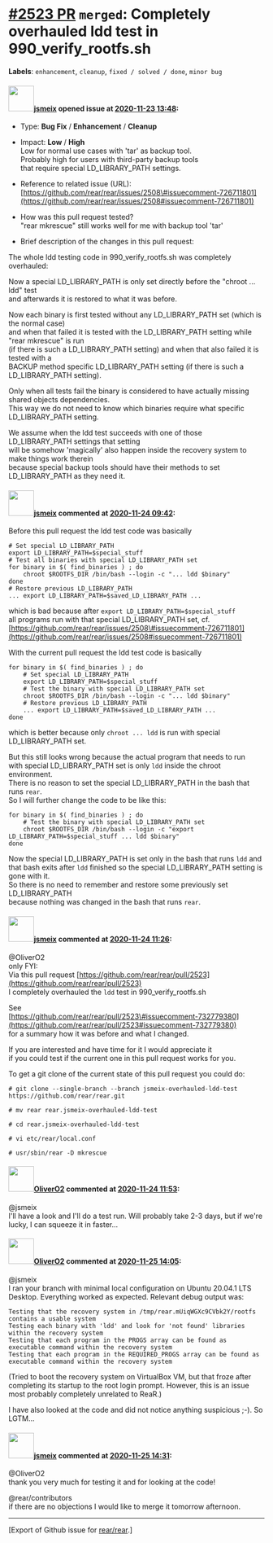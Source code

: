 [\#2523 PR](https://github.com/rear/rear/pull/2523) `merged`: Completely overhauled ldd test in 990\_verify\_rootfs.sh
======================================================================================================================

**Labels**: `enhancement`, `cleanup`, `fixed / solved / done`,
`minor bug`

#### <img src="https://avatars.githubusercontent.com/u/1788608?u=925fc54e2ce01551392622446ece427f51e2f0ce&v=4" width="50">[jsmeix](https://github.com/jsmeix) opened issue at [2020-11-23 13:48](https://github.com/rear/rear/pull/2523):

-   Type: **Bug Fix** / **Enhancement** / **Cleanup**

-   Impact: **Low** / **High**  
    Low for normal use cases with 'tar' as backup tool.  
    Probably high for users with third-party backup tools  
    that require special LD\_LIBRARY\_PATH settings.

-   Reference to related issue (URL):  
    [https://github.com/rear/rear/issues/2508\#issuecomment-726711801](https://github.com/rear/rear/issues/2508#issuecomment-726711801)

-   How was this pull request tested?  
    "rear mkrescue" still works well for me with backup tool 'tar'

-   Brief description of the changes in this pull request:

The whole ldd testing code in 990\_verify\_rootfs.sh was completely
overhauled:

Now a special LD\_LIBRARY\_PATH is only set directly before the "chroot
... ldd" test  
and afterwards it is restored to what it was before.

Now each binary is first tested without any LD\_LIBRARY\_PATH set (which
is the normal case)  
and when that failed it is tested with the LD\_LIBRARY\_PATH setting
while "rear mkrescue" is run  
(if there is such a LD\_LIBRARY\_PATH setting) and when that also failed
it is tested with a  
BACKUP method specific LD\_LIBRARY\_PATH setting (if there is such a
LD\_LIBRARY\_PATH setting).

Only when all tests fail the binary is considered to have actually
missing shared objects dependencies.  
This way we do not need to know which binaries require what specific
LD\_LIBRARY\_PATH setting.

We assume when the ldd test succeeds with one of those LD\_LIBRARY\_PATH
settings that setting  
will be somehow 'magically' also happen inside the recovery system to
make things work therein  
because special backup tools should have their methods to set
LD\_LIBRARY\_PATH as they need it.

#### <img src="https://avatars.githubusercontent.com/u/1788608?u=925fc54e2ce01551392622446ece427f51e2f0ce&v=4" width="50">[jsmeix](https://github.com/jsmeix) commented at [2020-11-24 09:42](https://github.com/rear/rear/pull/2523#issuecomment-732779380):

Before this pull request the ldd test code was basically

    # Set special LD_LIBRARY_PATH
    export LD_LIBRARY_PATH=$special_stuff
    # Test all binaries with special LD_LIBRARY_PATH set
    for binary in $( find_binaries ) ; do
        chroot $ROOTFS_DIR /bin/bash --login -c "... ldd $binary"
    done
    # Restore previous LD_LIBRARY_PATH
    ... export LD_LIBRARY_PATH=$saved_LD_LIBRARY_PATH ...

which is bad because after `export LD_LIBRARY_PATH=$special_stuff`  
all programs run with that special LD\_LIBRARY\_PATH set, cf.  
[https://github.com/rear/rear/issues/2508\#issuecomment-726711801](https://github.com/rear/rear/issues/2508#issuecomment-726711801)

With the current pull request the ldd test code is basically

    for binary in $( find_binaries ) ; do
        # Set special LD_LIBRARY_PATH
        export LD_LIBRARY_PATH=$special_stuff
        # Test the binary with special LD_LIBRARY_PATH set
        chroot $ROOTFS_DIR /bin/bash --login -c "... ldd $binary"
        # Restore previous LD_LIBRARY_PATH
        ... export LD_LIBRARY_PATH=$saved_LD_LIBRARY_PATH ...
    done

which is better because only `chroot ... ldd` is run with special
LD\_LIBRARY\_PATH set.

But this still looks wrong because the actual program that needs to
run  
with special LD\_LIBRARY\_PATH set is only `ldd` inside the chroot
environment.  
There is no reason to set the special LD\_LIBRARY\_PATH in the bash that
runs `rear`.  
So I will further change the code to be like this:

    for binary in $( find_binaries ) ; do
        # Test the binary with special LD_LIBRARY_PATH set
        chroot $ROOTFS_DIR /bin/bash --login -c "export LD_LIBRARY_PATH=$special_stuff ... ldd $binary"
    done

Now the special LD\_LIBRARY\_PATH is set only in the bash that runs
`ldd` and  
that bash exits after `ldd` finished so the special LD\_LIBRARY\_PATH
setting is gone with it.  
So there is no need to remember and restore some previously set
LD\_LIBRARY\_PATH  
because nothing was changed in the bash that runs `rear`.

#### <img src="https://avatars.githubusercontent.com/u/1788608?u=925fc54e2ce01551392622446ece427f51e2f0ce&v=4" width="50">[jsmeix](https://github.com/jsmeix) commented at [2020-11-24 11:26](https://github.com/rear/rear/pull/2523#issuecomment-732863081):

@OliverO2  
only FYI:  
Via this pull request
[https://github.com/rear/rear/pull/2523](https://github.com/rear/rear/pull/2523)  
I completely overhauled the `ldd` test in 990\_verify\_rootfs.sh

See  
[https://github.com/rear/rear/pull/2523\#issuecomment-732779380](https://github.com/rear/rear/pull/2523#issuecomment-732779380)  
for a summary how it was before and what I changed.

If you are interested and have time for it I would appreciate it  
if you could test if the current one in this pull request works for you.

To get a git clone of the current state of this pull request you could
do:

    # git clone --single-branch --branch jsmeix-overhauled-ldd-test https://github.com/rear/rear.git

    # mv rear rear.jsmeix-overhauled-ldd-test

    # cd rear.jsmeix-overhauled-ldd-test

    # vi etc/rear/local.conf

    # usr/sbin/rear -D mkrescue

#### <img src="https://avatars.githubusercontent.com/u/4660803?v=4" width="50">[OliverO2](https://github.com/OliverO2) commented at [2020-11-24 11:53](https://github.com/rear/rear/pull/2523#issuecomment-732903559):

@jsmeix  
I'll have a look and I'll do a test run. Will probably take 2-3 days,
but if we're lucky, I can squeeze it in faster...

#### <img src="https://avatars.githubusercontent.com/u/4660803?v=4" width="50">[OliverO2](https://github.com/OliverO2) commented at [2020-11-25 14:05](https://github.com/rear/rear/pull/2523#issuecomment-733726490):

@jsmeix  
I ran your branch with minimal local configuration on Ubuntu 20.04.1 LTS
Desktop. Everything worked as expected. Relevant debug output was:

    Testing that the recovery system in /tmp/rear.mUiqWGXc9CVbk2Y/rootfs contains a usable system
    Testing each binary with 'ldd' and look for 'not found' libraries within the recovery system
    Testing that each program in the PROGS array can be found as executable command within the recovery system
    Testing that each program in the REQUIRED_PROGS array can be found as executable command within the recovery system

(Tried to boot the recovery system on VirtualBox VM, but that froze
after completing its startup to the root login prompt. However, this is
an issue most probably completely unrelated to ReaR.)

I have also looked at the code and did not notice anything suspicious
;-). So LGTM...

#### <img src="https://avatars.githubusercontent.com/u/1788608?u=925fc54e2ce01551392622446ece427f51e2f0ce&v=4" width="50">[jsmeix](https://github.com/jsmeix) commented at [2020-11-25 14:31](https://github.com/rear/rear/pull/2523#issuecomment-733742013):

@OliverO2  
thank you very much for testing it and for looking at the code!

@rear/contributors  
if there are no objections I would like to merge it tomorrow afternoon.

------------------------------------------------------------------------

\[Export of Github issue for
[rear/rear](https://github.com/rear/rear).\]
